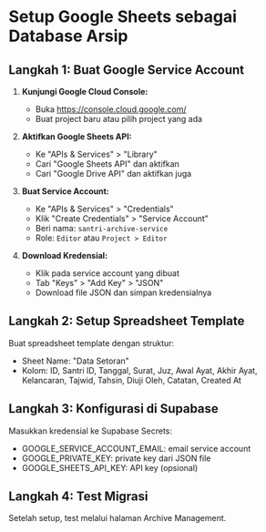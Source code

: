 # Setup Google Sheets sebagai Database Arsip

## Langkah 1: Buat Google Service Account

1. **Kunjungi Google Cloud Console:**
   - Buka https://console.cloud.google.com/
   - Buat project baru atau pilih project yang ada

2. **Aktifkan Google Sheets API:**
   - Ke "APIs & Services" > "Library"
   - Cari "Google Sheets API" dan aktifkan
   - Cari "Google Drive API" dan aktifkan juga

3. **Buat Service Account:**
   - Ke "APIs & Services" > "Credentials"
   - Klik "Create Credentials" > "Service Account"
   - Beri nama: `santri-archive-service`
   - Role: `Editor` atau `Project > Editor`

4. **Download Kredensial:**
   - Klik pada service account yang dibuat
   - Tab "Keys" > "Add Key" > "JSON"
   - Download file JSON dan simpan kredensialnya

## Langkah 2: Setup Spreadsheet Template

Buat spreadsheet template dengan struktur:
- Sheet Name: "Data Setoran"
- Kolom: ID, Santri ID, Tanggal, Surat, Juz, Awal Ayat, Akhir Ayat, Kelancaran, Tajwid, Tahsin, Diuji Oleh, Catatan, Created At

## Langkah 3: Konfigurasi di Supabase

Masukkan kredensial ke Supabase Secrets:
- GOOGLE_SERVICE_ACCOUNT_EMAIL: email service account
- GOOGLE_PRIVATE_KEY: private key dari JSON file
- GOOGLE_SHEETS_API_KEY: API key (opsional)

## Langkah 4: Test Migrasi

Setelah setup, test melalui halaman Archive Management.
